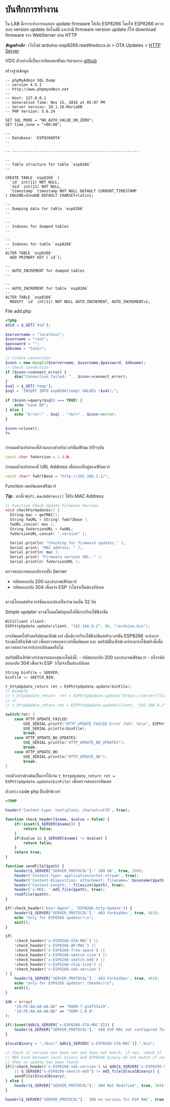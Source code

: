 # บันทึกการทำงาน

ใน LAB นี้เราจะทำการทดสอบ update firmware ให้กับ ESP8266 โดยให้ ESP8266 ตรวจสอบ version update อัตโนมัติ และถ้ามี firmware version update ก็ให้ download firmware จาก WebServer ผ่าน HTTP

**_ข้อมูลอ้างอิง_** : เว็บไซต์ arduino-esp8266.readthedocs.io > OTA Updates > [HTTP Server](https://arduino-esp8266.readthedocs.io/en/latest/ota_updates/readme.html#http-server)

VDO ตัวอย่างนี้เป็นการอัพเดทเฟริมแวร์ผ่านทาง [github](https://www.youtube.com/watch?v=XM8GfFqBgSA)

สร้างฐานข้อมูล

~~~DB
-- phpMyAdmin SQL Dump
-- version 4.5.1
-- http://www.phpmyadmin.net
--
-- Host: 127.0.0.1
-- Generation Time: Nov 15, 2016 at 05:07 PM
-- Server version: 10.1.16-MariaDB
-- PHP Version: 5.6.24

SET SQL_MODE = "NO_AUTO_VALUE_ON_ZERO";
SET time_zone = "+00:00";

--
-- Database: `ESP8266OTA`
--

-- --------------------------------------------------------

--
-- Table structure for table `esp8266`
--

CREATE TABLE `esp8266` (
  `id` int(11) NOT NULL,
  `did` int(11) NOT NULL,
  `timestamp` timestamp NOT NULL DEFAULT CURRENT_TIMESTAMP
) ENGINE=InnoDB DEFAULT CHARSET=latin1;

--
-- Dumping data for table `esp8266`
--

--
-- Indexes for dumped tables
--

--
-- Indexes for table `esp8266`
--
ALTER TABLE `esp8266`
  ADD PRIMARY KEY (`id`);

--
-- AUTO_INCREMENT for dumped tables
--

--
-- AUTO_INCREMENT for table `esp8266`
--
ALTER TABLE `esp8266`
  MODIFY `id` int(11) NOT NULL AUTO_INCREMENT, AUTO_INCREMENT=1;
~~~

File add.php

~~~PHP
<?php
$did = $_GET['did'];
 
$servername = "localhost";
$username = "root";
$password = "";
$dbname = "tutor";
 
// Create connection
$conn = new mysqli($servername, $username,$password, $dbname);
// Check connection
if ($conn->connect_error) {
    die("Connection failed: " . $conn->connect_error);
} 
$val = $_GET['temp'];
$sql = "INSERT INTO esp8266(temp) VALUES ($val);";
 
if ($conn->query($sql) === TRUE) {
    echo "save OK";
} else {
    echo "Error:" . $sql . "<br>" . $conn->error;
}
 
$conn->close();
?>
~~~

~~~PHP

~~~

กำหนดตัวแปรค่าคงที่ส่วนกลางสำหรับเวอร์ชันเฟิร์มแวร์ปัจจุบัน

~~~C++
const char fwVersion = 1.0.0;
~~~

กำหนดตัวแปรค่าคงที่ URL Address เพื่อบอกที่อยู่ของเฟิร์มแวร์

~~~C++
const char* fwUrlBase = "http://192.168.1.1/";
~~~

Function เชคอัพเดทเฟริม์แวร์

**_Tip_** : คำสั่ง `WiFi.macAddress()` ใช้รับ MAC Address

~~~C++
// Function Check Update Firmware Version
void checkForUpdates() {
  String mac = getMAC();
  String fwURL = String( fwUrlBase );
  fwURL.concat( mac );
  String fwVersionURL = fwURL;
  fwVersionURL.concat( ".version" );

  Serial.println( "Checking for firmware updates." );
  Serial.print( "MAC address: " );
  Serial.println( mac );
  Serial.print( "Firmware version URL: " );
  Serial.println( fwVersionURL );
~~~

ตรวจสอบการตอบกลับจากฝั่ง Server

- รหัสตอบกลับ 200 และส่งภาพเฟิร์มแวร์ 
- รหัสตอบกลับ 304 เพื่อแจ้ง ESP ว่าไม่จำเป็นต้องอัปเดต

~~~C++

~~~

ดาวน์โหลดสตริงเวอร์ชันและแปลงเป็นจำนวนเต็ม 32 บิต














Simple updater ดาวน์โหลดไฟล์ทุกครั้งที่มีการเรียกใช้ฟังก์ชัน

~~~C++
WiFiClient client;
ESPhttpUpdate.update(client, "192.168.0.2", 80, "/arduino.bin");
~~~

การอัพเดทไปยังสคริปต์บนเซิร์ฟเวอร์ เมื่อมีการเรียกใช้ฟังก์ชันสตริงเวอร์ชัน ESP8266 จะส่งการร้องขอไปยังเซิฟเวอร์ เพื่อตรวจสอบหาเวอร์ชั่นอัพเดท และ สคริปต์ฝั่งเซิร์ฟเวอร์สามารถใช้สตริงนี้เพื่อตรวจสอบว่าควรทำการอัปเดตหรือไม่

สคริปต์ฝั่งเซิร์ฟเวอร์สามารถตอบสนองได้ดังนี้: - รหัสตอบกลับ 200 และส่งภาพเฟิร์มแวร์ - หรือรหัสตอบกลับ 304 เพื่อแจ้ง ESP ว่าไม่จำเป็นต้องอัปเดต

~~~C++
String binFile = SERVER;
binFile += SKETCH_BIN;

t_httpUpdate_return ret = ESPhttpUpdate.update(binFile);
// Example
// t_httpUpdate_return  ret = ESPhttpUpdate.update("https://server/file.bin");
// or
// t_httpUpdate_return ret = ESPhttpUpdate.update(client, "192.168.0.2", 80, "/esp/update/arduino.php", "optional current version string here");

switch(ret) {
    case HTTP_UPDATE_FAILED:
        USE_SERIAL.printf("HTTP_UPDATE_FAILED Error (%d): %s\n", ESPhttpUpdate.getLastError(), ESPhttpUpdate.getLastErrorString().c_str());
        USE_SERIAL.println(binFile);
        break;
    case HTTP_UPDATE_NO_UPDATES:
        USE_SERIAL.println("HTTP_UPDATE_NO_UPDATES");
        break;
    case HTTP_UPDATE_OK:
        USE_SERIAL.println("HTTP_UPDATE_OK");
        break;
}
~~~

จากตัวอย่างข้างต้นเป็นการใช้งาน `t_httpUpdate_return ret = ESPhttpUpdate.update(binFile)` เพื่อตรวจสอบการอัพเดท

ตัวอย่าง code php ฝั่งเซิร์ฟเวอร์

~~~PHP
<?PHP

header('Content-type: text/plain; charset=utf8', true);

function check_header($name, $value = false) {
    if(!isset($_SERVER[$name])) {
        return false;
    }
    if($value && $_SERVER[$name] != $value) {
        return false;
    }
    return true;
}

function sendFile($path) {
    header($_SERVER["SERVER_PROTOCOL"].' 200 OK', true, 200);
    header('Content-Type: application/octet-stream', true);
    header('Content-Disposition: attachment; filename='.basename($path));
    header('Content-Length: '.filesize($path), true);
    header('x-MD5: '.md5_file($path), true);
    readfile($path);
}

if(!check_header('User-Agent', 'ESP8266-http-Update')) {
    header($_SERVER["SERVER_PROTOCOL"].' 403 Forbidden', true, 403);
    echo "only for ESP8266 updater!\n";
    exit();
}

if(
    !check_header('x-ESP8266-STA-MAC') ||
    !check_header('x-ESP8266-AP-MAC') ||
    !check_header('x-ESP8266-free-space') ||
    !check_header('x-ESP8266-sketch-size') ||
    !check_header('x-ESP8266-sketch-md5') ||
    !check_header('x-ESP8266-chip-size') ||
    !check_header('x-ESP8266-sdk-version')
) {
    header($_SERVER["SERVER_PROTOCOL"].' 403 Forbidden', true, 403);
    echo "only for ESP8266 updater! (header)\n";
    exit();
}

$db = array(
    "18:FE:AA:AA:AA:AA" => "DOOR-7-g14f53a19",
    "18:FE:AA:AA:AA:BB" => "TEMP-1.0.0"
);

if(!isset($db[$_SERVER['x-ESP8266-STA-MAC']])) {
    header($_SERVER["SERVER_PROTOCOL"].' 500 ESP MAC not configured for updates', true, 500);
}

$localBinary = "./bin/".$db[$_SERVER['x-ESP8266-STA-MAC']].".bin";

// Check if version has been set and does not match, if not, check if
// MD5 hash between local binary and ESP8266 binary do not match if not.
// then no update has been found.
if((!check_header('x-ESP8266-sdk-version') && $db[$_SERVER['x-ESP8266-STA-MAC']] != $_SERVER['x-ESP8266-version'])
    || $_SERVER["x-ESP8266-sketch-md5"] != md5_file($localBinary)) {
    sendFile($localBinary);
} else {
    header($_SERVER["SERVER_PROTOCOL"].' 304 Not Modified', true, 304);
}

header($_SERVER["SERVER_PROTOCOL"].' 500 no version for ESP MAC', true, 500);
~~~
